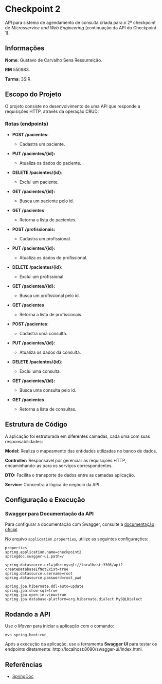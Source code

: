 # Checkpoint 2
API para sistema de agendamento de consulta criada para o 2º checkpoint de *Microsservice and Web Engineering* (continuação da API do Checkpoint 1).

## Informações
**Nome:** Gustavo de Carvalho Sena Ressurreição.

**RM** 550983.

**Turma:** 3SIR.

## Escopo do Projeto
O projeto consiste no desenvolvimento de uma API que responde a requisições HTTP, através da operação CRUD:

### Rotas (endpoints)
* **POST /pacientes:** 
    * Cadastra um paciente.
* **PUT /pacientes/{id}:** 
    * Atualiza os dados do paciente.
* **DELETE /pacientes/{id}:** 
    * Exclui um paciente.
* **GET /pacientes/{id}:**
   * Busca um paciente pelo id.
* **GET /pacientes**
   * Retorna a lista de pacientes.    

* **POST /profissionais:** 
    * Cadastra um profissional.
* **PUT /pacientes/{id}:** 
    * Atualiza os dados do profissional.
* **DELETE /pacientes/{id}:** 
    * Exclui um profissional.
* **GET /pacientes/{id}:**
   * Busca um profissional pelo id.
* **GET /pacientes**
   * Retorna a lista de profissionais.

* **POST /pacientes:** 
    * Cadastra uma consulta.
* **PUT /pacientes/{id}:** 
    * Atualiza os dados da consulta.
* **DELETE /pacientes/{id}:** 
    * Exclui uma consulta.
* **GET /pacientes/{id}:**
   * Busca uma consulta pelo id.
* **GET /pacientes**
   * Retorna a lista de consultas. 
## Estrutura de Código
A aplicação foi estruturada em diferentes camadas, cada uma com suas responsabilidades: 

**Model:** Realiza o mapeamento das entidades utilizadas no banco de dados.

**Controller:** Responsável por gerenciar as requisições HTTP, encaminhando-as para os serviços correspondentes.

**DTO:** Facilita o transporte de dados entre as camadas aplicação.

**Service:** Concentra a lógica de negócio da API.

## Configuração e Execução

### Swagger para Documentação da API
Para configurar a documentação com Swagger, consulte a [documentação oficial](https://sprinhttps://springdoc.org/properties.html).

No arquivo `application.properties`, utilize as seguintes configurações:

```
properties
spring.application.name=checkpoint2
springdoc.swagger-ui.path=/

spring.datasource.url=jdbc:mysql://localhost:3306/api?createDatabaseIfNotExist=true
spring.datasource.username=root
spring.datasource.password=root_pwd

spring.jpa.hibernate.ddl-auto=update
spring.jpa.show-sql=true
spring.jpa.open-in-view=true
spring.jpa.database-platform=org.hibernate.dialect.MySQLDialect
```
## Rodando a API
Use o *Maven* para iniciar a aplicação com o comando:
```
mvn spring-boot:run
```
Após a execução da aplicação, use a ferramenta **Swagger UI** para testar os endpoints diretamente:
http://localhost:8080/swagger-ui/index.html. 


## Referências
* [SpringDoc](https://springdoc.org/)
